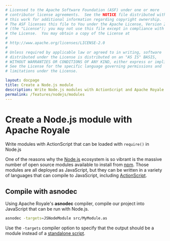```yaml
---
# Licensed to the Apache Software Foundation (ASF) under one or more
# contributor license agreements.  See the NOTICE file distributed with
# this work for additional information regarding copyright ownership.
# The ASF licenses this file to You under the Apache License, Version 2.0
# (the "License"); you may not use this file except in compliance with
# the License.  You may obtain a copy of the License at
# 
# http://www.apache.org/licenses/LICENSE-2.0
# 
# Unless required by applicable law or agreed to in writing, software
# distributed under the License is distributed on an "AS IS" BASIS,
# WITHOUT WARRANTIES OR CONDITIONS OF ANY KIND, either express or implied.
# See the License for the specific language governing permissions and
# limitations under the License.

layout: docpage
title: Create a Node.js module
description: Write Node.js modules with ActionScript and Apache Royale that can be loaded with require()
permalink: /features/nodejs/modules
---
```


# Create a Node.js module with Apache Royale

Write modules with ActionScript that can be loaded with `require()` in Node.js

One of the reasons why the [Node.js](features/nodejs) ecosystem is so vibrant is the massive number of open source modules available to install from [npm](https://www.npmjs.com/). Those modules are all deployed as JavaScript, but they can be written in a variety of languages that can compile to JavaScript, including [ActionScript](features/as3).

## Compile with asnodec

Using Apache Royale's **asnodec** compiler, compile our project into JavaScript that can be run with Node.js.


```sh
asnodec -targets=JSNodeModule src/MyModule.as
```

Use the `-targets` compiler option to specify that the output should be a module instead of a [standalone script](features/nodejs/scripting).